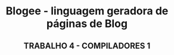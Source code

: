 <h1 align="center" color="blue">Blogee - linguagem geradora de páginas de Blog</h1>
<h2 align="center" color="blue">TRABALHO 4 - COMPILADORES 1</h2>

